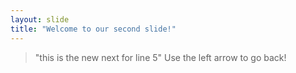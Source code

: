 ```yaml
---
layout: slide
title: "Welcome to our second slide!"
---
```

> "this is the new next for line 5"
Use the left arrow to go back!
